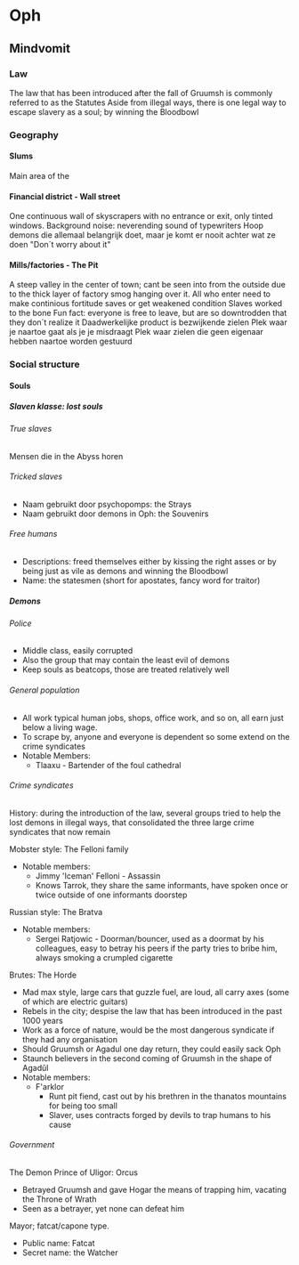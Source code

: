 # Oph
## Mindvomit
### Law 
The law that has been introduced after the fall of Gruumsh is commonly referred to as the Statutes
Aside from illegal ways, there is one legal way to escape slavery as a soul; by winning the Bloodbowl
### Geography   
#### Slums 
Main area of the

#### Financial district - Wall street 
One continuous wall of skyscrapers with no entrance or exit, only tinted windows.
Background noise: neverending sound of typewriters
Hoop demons die allemaal belangrijk doet, maar je komt er nooit achter wat ze doen
"Don´t worry about it"

#### Mills/factories - The Pit 
A steep valley in the center of town; cant be seen into from the outside due to the thick layer of factory smog hanging over it. All who enter need to make continious fortitude saves or get weakened condition
Slaves worked to the bone
Fun fact: everyone is free to leave, but are so downtrodden that they don´t realize it
Daadwerkelijke product is bezwijkende zielen
Plek waar je naartoe gaat als je je misdraagt
Plek waar zielen die geen eigenaar hebben naartoe worden gestuurd

### Social structure 
#### Souls 
##### Slaven klasse: lost souls 
###### True slaves
Mensen die in the Abyss horen
###### Tricked slaves 
- Naam gebruikt door psychopomps: the Strays
- Naam gebruikt door demons in Oph: the Souvenirs
###### Free humans 
- Descriptions: freed themselves either by kissing the right asses or by being just as vile as demons and winning the  Bloodbowl
- Name: the statesmen (short for apostates, fancy word for traitor)

##### Demons 
###### Police 
- Middle class, easily corrupted
- Also the group that may contain the least evil of demons
- Keep souls as beatcops, those are treated relatively well

###### General population 
- All work typical human jobs, shops, office work, and so on, all earn just below a living wage.
- To scrape by, anyone and everyone is dependent so some extend on the crime syndicates
- Notable Members: 
    - Tlaaxu - Bartender of the foul cathedral

###### Crime syndicates 
History: during the introduction of the law, several groups tried to help the lost demons in illegal ways, that consolidated the three large crime syndicates that now remain

Mobster style: The Felloni family 
- Notable members: 
    - Jimmy 'Iceman' Felloni - Assassin 
    - Knows Tarrok, they share the same informants, have spoken once or twice outside of one informants doorstep

Russian style: The Bratva 
- Notable members: 
    - Sergei Ratjowic - Doorman/bouncer, used as a doormat by his colleagues, easy to betray his peers if the party tries to bribe him, always smoking a crumpled cigarette
                    
Brutes: The Horde 
- Mad max style, large cars that guzzle fuel, are loud, all carry axes (some of which are electric guitars)
- Rebels in the city; despise the law that has been introduced in the past 1000 years
- Work as a force of nature, would be the most dangerous syndicate if they had any organisation
- Should Gruumsh or Agadul one day return, they could easily sack Oph
- Staunch believers in the second coming of Gruumsh in the shape of Agadûl
- Notable members: 
    - F'arklor 
        - Runt pit fiend, cast out by his brethren in the thanatos mountains for being too small
        - Slaver, uses contracts forged by devils to trap humans to his cause

###### Government 
The Demon Prince of Uligor: Orcus 
- Betrayed Gruumsh and gave Hogar the means of trapping him, vacating the Throne of Wrath
- Seen as a betrayer, yet none can defeat him

Mayor; fatcat/capone type. 
- Public name: Fatcat
- Secret name: the Watcher